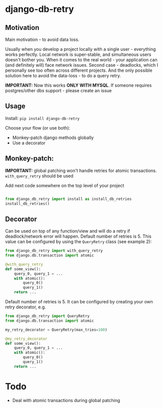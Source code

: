 # django-db-retry

## Motivation

Main motivation - to avoid data loss.

Usually when you develop a project locally with a single user - everything works perfectly. Local 
network is super-stable, and simultaneous users doesn't bother you.
When it comes to the real world - your application can (and definitely will) face network issues. 
Second case - deadlocks, which I personally see too often across different projects. 
And the only possible solution here to avoid the data-loss - to do a query retry.

**IMPORTANT:** Now this works **ONLY WITH MYSQL**. If someone requires postgres/other dbs support - please create an issue

## Usage

Install: `pip install django-db-retry`

Choose your flow (or use both):

- Monkey-patch django methods globally
- Use a decorator

## Monkey-patch:

**IMPORTANT:** global patching won't handle retries for atomic transactions. `with_query_retry` should be used

Add next code somewhere on the top level of your project
```python

from django_db_retry import install as install_db_retries
install_db_retries()
```

## Decorator

Can be used on top of any function/view and will do a retry if deadlock/network error will happen.
Default number of retries is 5. This value can be configured by using the `QueryRetry` class (see example 2):

```python
from django_db_retry import with_query_retry
from django.db.transaction import atomic

@with_query_retry
def some_view():
    query_0, query_1 = ...
    with atomic():
        query_0()
        query_1()
    return ...
```

Default number of retries is 5. 
It can be configured by creating your own retry decorator, e.g.
```python
from django_db_retry import QueryRetry
from django.db.transaction import atomic

my_retry_decorator = QueryRetry(max_tries=100)

@my_retry_decorator
def some_view():
    query_0, query_1 = ...
    with atomic():
        query_0()
        query_1()
    return ...
```
# Todo

- Deal with atomic transactions during global patching